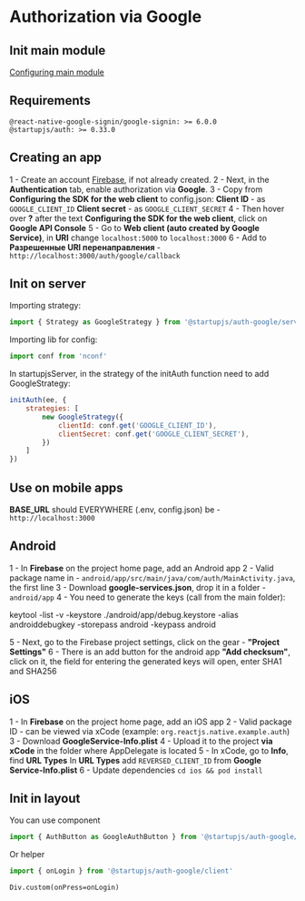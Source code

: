 # Authorization via Google

## Init main module
[Configuring main module](/docs/auth/main)

## Requirements
```
@react-native-google-signin/google-signin: >= 6.0.0
@startupjs/auth: >= 0.33.0
```

## Creating an app
1 - Create an account [Firebase](https://console.firebase.google.com/), if not already created.
2 - Next, in the **Authentication** tab, enable authorization via **Google**.
3 - Copy from **Configuring the SDK for the web client** to config.json:
**Client ID** - as `GOOGLE_CLIENT_ID`
**Client secret** - as `GOOGLE_CLIENT_SECRET`
4 - Then hover over **?** after the text **Configuring the SDK for the web client**, click on **Google API Console**
5 - Go to **Web client (auto created by Google Service)**, in **URI** change `localhost:5000` to `localhost:3000`
6 - Add to **Разрешенные URI перенаправления** -
`http://localhost:3000/auth/google/callback`

## Init on server
Importing strategy:
```js
import { Strategy as GoogleStrategy } from '@startupjs/auth-google/server'
```

Importing lib for config:
```js
import conf from 'nconf'
```

In startupjsServer, in the strategy of the initAuth function need to add GoogleStrategy:
```js
initAuth(ee, {
    strategies: [
        new GoogleStrategy({
            clientId: conf.get('GOOGLE_CLIENT_ID'),
            clientSecret: conf.get('GOOGLE_CLIENT_SECRET'),
        })
    ]
})
```

## Use on mobile apps
**BASE_URL** should EVERYWHERE (.env, config.json) be - `http://localhost:3000`

## Android
1 - In **Firebase** on the project home page, add an Android app
2 - Valid package name in - `android/app/src/main/java/com/auth/MainActivity.java`, the first line
3 - Download **google-services.json**, drop it in a folder - `android/app`
4 - You need to generate the keys (call from the main folder):

keytool -list -v -keystore ./android/app/debug.keystore -alias androiddebugkey -storepass android -keypass android

5 - Next, go to the Firebase project settings, click on the gear - **"Project Settings"**
6 - There is an add button for the android app **"Add checksum"**, click on it, the field for entering the generated keys will open, enter SHA1 and SHA256

## iOS
1 - In **Firebase** on the project home page, add an iOS app
2 - Valid package ID - can be viewed via xCode (example: `org.reactjs.native.example.auth`)
3 - Download **GoogleService-Info.plist**
4 - Upload it to the project **via xCode** in the folder where AppDelegate is located
5 - In xCode, go to **Info**, find **URL Types**
In **URL Types** add `REVERSED_CLIENT_ID` from **Google Service-Info.plist**
6 - Update dependencies `cd ios && pod install`

## Init in layout
You can use component
```js
import { AuthButton as GoogleAuthButton } from '@startupjs/auth-google/client'
```

Or helper
```js
import { onLogin } from '@startupjs/auth-google/client'
```
```pug
Div.custom(onPress=onLogin)
```
